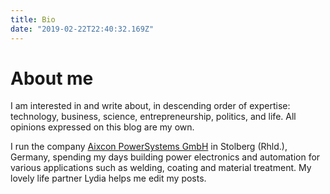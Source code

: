 ```yaml
---
title: Bio 
date: "2019-02-22T22:40:32.169Z"
---
```


# About me

I am interested in and write about, in descending order of expertise: technology, business, science, entrepreneurship, politics, and life. All opinions expressed on this blog are my own.

I run the company [Aixcon PowerSystems GmbH](aixcon.de) in Stolberg (Rhld.), Germany, spending my days building power electronics and automation for various applications such as welding, coating and material treatment. My lovely life partner Lydia helps me edit my posts.